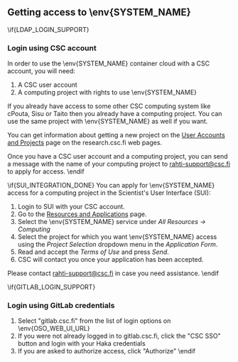 ## Getting access to \env{SYSTEM_NAME}

\if{LDAP_LOGIN_SUPPORT}
### Login using CSC account

In order to use the \env{SYSTEM_NAME} container cloud with a CSC account, you
will need:

1. A CSC user account
2. A computing project with rights to use \env{SYSTEM_NAME}

If you already have access to some other CSC computing system like cPouta, Sisu
or Taito then you already have a computing project. You can use the same project
with \env{SYSTEM_NAME} as well if you want.

You can get information about getting a new project on the [User Accounts and
Projects](https://research.csc.fi/accounts-and-projects) page on the
research.csc.fi web pages.

Once you have a CSC user account and a computing project, you can send a message
with the name of your computing project to
[rahti-support@csc.fi](mailto:rahti-support@csc.fi) to apply for access.
\endif

\if{SUI_INTEGRATION_DONE}
You can apply for \env{SYSTEM_NAME} access for a computing project in the
Scientist's User Interface (SUI):

1. Login to SUI with your CSC account.
2. Go to the
   [Resources and Applications](https://sui.csc.fi/group/sui/resources-and-applications/)
   page.
3. Select the \env{SYSTEM_NAME} service under *All Resources -> Computing*
4. Select the project for which you want \env{SYSTEM_NAME} access using the
   *Project Selection* dropdown menu in the *Application Form*.
5. Read and accept the *Terms of Use* and press *Send*.
6. CSC will contact you once your application has been accepted.

Please contact [rahti-support@csc.fi](mailto:rahti-support@csc.fi) in case you
need assistance.
\endif

\if{GITLAB_LOGIN_SUPPORT}
### Login using GitLab credentials

1. Select "gitlab.csc.fi" from the list of login options on \env{OSO_WEB_UI_URL}
2. If you were not already logged in to gitlab.csc.fi, click the "CSC SSO"
   button and login with your Haka credentials
3. If you are asked to authorize access, click "Authorize"
\endif
